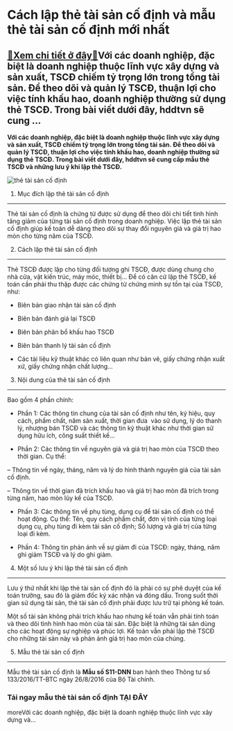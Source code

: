Cách lập thẻ tài sản cố định và mẫu thẻ tài sản cố định mới nhất
================================================================

[:gift:Xem chi tiết ở đây:gift:](https://hddtvn.com/cach-lap-the-tai-san-co-dinh-va-mau-the-tai-san-co-dinh-moi-nhat/)Với các doanh nghiệp, đặc biệt là doanh nghiệp thuộc lĩnh vực xây dựng và sản xuất, TSCĐ chiếm tỷ trọng lớn trong tổng tài sản. Để theo dõi và quản lý TSCĐ, thuận lợi cho việc tính khấu hao, doanh nghiệp thường sử dụng thẻ TSCĐ. Trong bài viết dưới đây, hddtvn sẽ cung …
------------------------------------------------------------------------------------------------------------------------------------------------------------------------------------------------------------------------------------------------------------------------------

**Với các doanh nghiệp, đặc biệt là doanh nghiệp thuộc lĩnh vực xây dựng và sản xuất, TSCĐ chiếm tỷ trọng lớn trong tổng tài sản. Để theo dõi và quản lý TSCĐ, thuận lợi cho việc tính khấu hao, doanh nghiệp thường sử dụng thẻ TSCĐ. Trong bài viết dưới đây, hddtvn sẽ cung cấp mẫu thẻ TSCĐ và những lưu ý khi lập thẻ TSCĐ.**


![thẻ tài sản cố định](https://hddtvn.com/wp-content/uploads/2021/01/Assets-and-liabilities-1024x768-1.jpg)


1. Mục đích lập thẻ tài sản cố định
-----------------------------------


Thẻ tài sản cố định là chứng từ được sử dụng để theo dõi chi tiết tình hình tăng giảm của từng tài sản cố định trong doanh nghiệp. Việc lập thẻ tài sản cố định giúp kế toán dễ dàng theo dõi sự thay đổi nguyên giá và giá trị hao mòn cho từng năm của TSCĐ.


2. Cách lập thẻ tài sản cố định
-------------------------------


Thẻ TSCĐ được lập cho từng đối tượng ghi TSCĐ, được dùng chung cho nhà cửa, vật kiến trúc, máy móc, thiết bị… Để có căn cứ lập thẻ TSCĐ, kế toán cần phải thu thập được các chứng từ chứng minh sự tồn tại của TSCĐ, như:




* Biên bản giao nhận tài sản cố định

* Biên bản đánh giá lại TSCĐ

* Biên bản phân bổ khấu hao TSCĐ

* Biên bản thanh lý tài sản cố định

* Các tài liệu kỹ thuật khác có liên quan như bản vẽ, giấy chứng nhận xuất xứ, giấy chứng nhận chất lượng…



3. Nội dung của thẻ tài sản cố định
-----------------------------------


Bao gồm 4 phần chính:




* Phần 1: Các thông tin chung của tài sản cố định như tên, ký hiệu, quy cách, phẩm chất, năm sản xuất, thời gian đưa  vào sử dụng, lý do thanh lý, nhượng bán TSCĐ và các thông tin kỹ thuật khác như thời gian sử dụng hữu ích, công suất thiết kế…

* Phần 2: Các thông tin về nguyên giá và giá trị hao mòn của TSCĐ theo thời gian. Cụ thể:



– Thông tin về ngày, tháng, năm và lý do hình thành nguyên giá của tài sản cố định.


– Thông tin về thời gian đã trích khấu hao và giá trị hao mòn đã trích trong từng năm, hao mòn lũy kế của TSCĐ.




* Phần 3: Các thông tin về phụ tùng, dụng cụ để tài sản cố định có thể hoạt động. Cụ thể: Tên, quy cách phẩm chất, đơn vị tính của từng loại dụng cụ, phụ tùng đi kèm tài sản cố định; Số lượng và giá trị của từng loại đi kèm.

* Phần 4: Thông tin phản ánh về sự giảm đi của TSCĐ: ngày, tháng, năm ghi giảm TSCĐ và lý do ghi giảm.



4. Một số lưu ý khi lập thẻ tài sản cố định
-------------------------------------------


Lưu ý thứ nhất khi lập thẻ tài sản cố định đó là phải có sự phê duyệt của kế toán trưởng, sau đó là giám đốc ký xác nhận và đóng dấu. Trong suốt thời gian sử dụng tài sản, thẻ tài sản cố định phải được lưu trữ tại phòng kế toán.


Một số tài sản không phải trích khấu hao nhưng kế toán vẫn phải tính toán và theo dõi tình hình hao mòn của tài sản. Đặc biệt là những tài sản dùng cho các hoạt động sự nghiệp và phúc lợi. Kế toán vẫn phải lập thẻ TSCĐ cho những tài sản này và phản ánh giá trị hao mòn của chúng.


5. Mẫu thẻ tài sản cố định
--------------------------


Mẫu thẻ tài sản cố định là **Mẫu số S11-DNN** ban hành theo Thông tư số 133/2016/TT-BTC ngày 26/8/2016 của Bộ Tài chính.


### Tải ngay mẫu thẻ tài sản cố định TẠI ĐÂY


moreVới các doanh nghiệp, đặc biệt là doanh nghiệp thuộc lĩnh vực xây dựng và…

